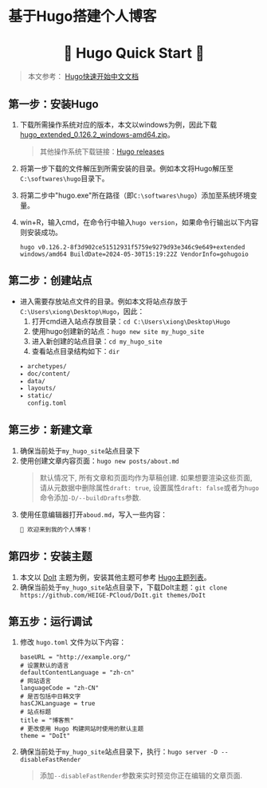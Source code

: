 # 基于Hugo搭建个人博客


# <center>🚀 Hugo Quick Start 🚀</center>

> 本文参考：
> [Hugo快速开始中文文档](https://www.gohugo.org/doc/overview/quickstart/)

## 第一步：安装Hugo
1. 下载所需操作系统对应的版本，本文以windows为例，因此下载
[hugo_extended_0.126.2_windows-amd64.zip](https://github.com/gohugoio/hugo/releases/download/v0.126.2/hugo_extended_0.126.2_windows-amd64.zip)。
    > 其他操作系统下载链接：[Hugo releases](https://github.com/gohugoio/hugo/releases/tag/v0.126.2)
2. 将第一步下载的文件解压到所需安装的目录。例如本文将Hugo解压至```C:\softwares\hugo```目录下。
3. 将第二步中"hugo.exe"所在路径（即```C:\softwares\hugo```）添加至系统环境变量。
4. win+R，输入cmd，在命令行中输入```hugo version```，如果命令行输出以下内容则安装成功。

    ```hugo v0.126.2-8f3d902ce51512931f5759e9279d93e346c9e649+extended windows/amd64 BuildDate=2024-05-30T15:19:22Z VendorInfo=gohugoio```

## 第二步：创建站点
- 进入需要存放站点文件的目录。例如本文将站点存放于```C:\Users\xiong\Desktop\Hugo```，因此：
    1. 打开cmd进入站点存放目录：```cd C:\Users\xiong\Desktop\Hugo```
    2. 使用hugo创建新的站点：```hugo new site my_hugo_site```
    3. 进入新创建的站点目录：```cd my_hugo_site```
    4. 查看站点目录结构如下：```dir```
    ```bash
    ▸ archetypes/
    ▸ doc/content/
    ▸ data/
    ▸ layouts/
    ▸ static/
      config.toml
    ```

## 第三步：新建文章
1. 确保当前处于```my_hugo_site```站点目录下
2. 使用创建文章内容页面：```hugo new posts/about.md```
    > 默认情况下, 所有文章和页面均作为草稿创建. 如果想要渲染这些页面, 请从元数据中删除属性```draft: true```, 设置属性```draft: false```或者为```hugo```命令添加```-D/--buildDrafts```参数.
3. 使用任意编辑器打开```aboud.md```，写入一些内容：
    ```markdown
    🎉 欢迎来到我的个人博客！
    ```

## 第四步：安装主题
1. 本文以 [DoIt](https://github.com/HEIGE-PCloud/DoIt) 主题为例，安装其他主题可参考 [Hugo主题列表](https://www.gohugo.org/theme/)。
2. 确保当前处于```my_hugo_site```站点目录下，下载DoIt主题：```git clone https://github.com/HEIGE-PCloud/DoIt.git themes/DoIt```

## 第五步：运行调试
1. 修改 ```hugo.toml``` 文件为以下内容：
    ```text
    baseURL = "http://example.org/"
    # 设置默认的语言
    defaultContentLanguage = "zh-cn"
    # 网站语言
    languageCode = "zh-CN"
    # 是否包括中日韩文字
    hasCJKLanguage = true
    # 站点标题
    title = "博客熊"
    # 更改使用 Hugo 构建网站时使用的默认主题
    theme = "DoIt"
    ```
2. 确保当前处于```my_hugo_site```站点目录下，执行：```hugo server -D --disableFastRender```
    > 添加```--disableFastRender```参数来实时预览你正在编辑的文章页面.
